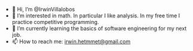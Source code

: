 - 👋 Hi, I’m @IrwinVillalobos
- 👀 I’m interested in math. In particular I like analysis. In my free time I practice competitive programming.
- 🌱 I’m currently learning the basics of software engineering for my next job.
- 📫 How to reach me: irwin.hetmmet@gmail.com 

<!---
IrwinVillalobos/IrwinVillalobos is a ✨ special ✨ repository because its `README.md` (this file) appears on your GitHub profile.
You can click the Preview link to take a look at your changes.
--->
